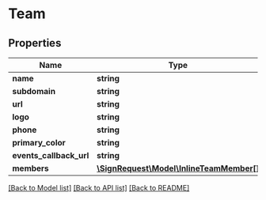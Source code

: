 # Team

## Properties
Name | Type | Description | Notes
------------ | ------------- | ------------- | -------------
**name** | **string** |  | 
**subdomain** | **string** |  | 
**url** | **string** |  | [optional] 
**logo** | **string** |  | [optional] 
**phone** | **string** |  | [optional] 
**primary_color** | **string** |  | [optional] 
**events_callback_url** | **string** |  | [optional] 
**members** | [**\SignRequest\Model\InlineTeamMember[]**](InlineTeamMember.md) |  | [optional] 

[[Back to Model list]](../README.md#documentation-for-models) [[Back to API list]](../README.md#documentation-for-api-endpoints) [[Back to README]](../README.md)


